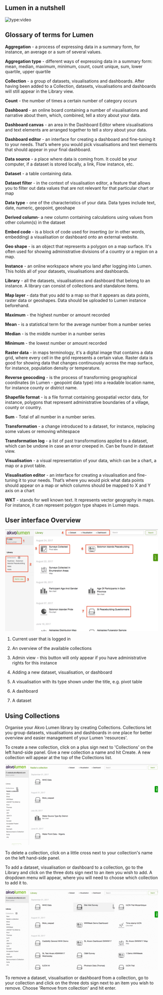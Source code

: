 ## Lumen in a nutshell
<!-- ![type:video](https://www.youtube.com/embed/qEj6-3ee8pk)-->
![type:video](https://www.youtube.com/embed/AYNWQzZgoJM) 

## Glossary of terms for Lumen
**Aggregation** - a process of expressing data in a summary form, for instance, an average or a sum of several values.

**Aggregation type** - different ways of expressing data in a summary form: mean, median, maximum, minimum, count, count unique, sum, lower quartile, upper quartile

**Collection** - a group of datasets, visualisations and dashboards. After having been added to a Collection, datasets, visualisations and dashboards will still appear in the Library view.

**Count** - the number of times a certain number of category occurs

**Dashboard** - an online board containing a number of visualisations and narrative about them, which, combined, tell a story about your data.

**Dashboard canvas** - an area in the Dashboard Editor where visualisations and text elements are arranged together to tell a story about your data.

**Dashboard editor** - an interface for creating a dashboard and fine-tuning it to your needs. That’s where you would pick visualisations and text elements that should appear in your final dashboard.

**Data source** -  a place where data is coming from. It could be your computer, if a dataset is stored locally, a link, Flow instance, etc.

**Dataset** - a table containing data.

**Dataset filter** - in the context of visualisation editor, a feature that allows you to filter out data values that are not relevant for that particular chart or map

**Data type** - one of the characteristics of your data. Data types include text, date, numeric, geopoint, geoshape

**Derived column**- a new column containing calculations using values from other column(s) in the dataset

**Embed code** - is a block of code used for inserting (or in other words, embedding) a visualisation or dashboard onto an external website. 

**Geo shape** - is an object that represents a polygon on a map surface. It's often used for showing administrative divisions of a country or a region on a map.

**Instance** - an online workspace where you land after logging into Lumen. This holds all of your datasets, visualisations and dashboards. 

**Library** - all the datasets, visualisations and dashboard that belong to an instance. A library can consist of collections and standalone items.

**Map layer** - data that you add to a map so that it appears as data points, raster data or geoshapes. Data should be uploaded to Lumen instance beforehand.

**Maximum** - the highest number or amount recorded

**Mean** - is a statistical term for the average number from a number series

**Median** - is the middle number in a number series

**Minimum** -  the lowest number or amount recorded

**Raster data** - in maps terminology, it's a digital image that contains a data grid, where every cell in the grid represents a certain value. Raster data is good for showing data that changes continuously across the map surface, for instance, population density or temperature.

**Reverse geocoding** - is the process of transforming geographical coordinates (in Lumen - geopoint data type) into a readable location name, for instance county or district name.

**Shapefile format** - is a file format containing geospatial vector data, for instance, polygons that represent administrative boundaries of a village, county or country.

**Sum** - Total of all number in a number series.

**Transformation** - a change introduced to a dataset, for instance, replacing some values or removing whitespace

**Transformation log** - a list of past transformations applied to a dataset, which can be undone in case an error creeped in. Can be found in dataset view.

**Visualisation** - a visual representation of your data, which can be a chart, a map or a pivot table.

**Visualisation editor** - an interface for creating a visualisation and fine-tuning it to your needs. That’s where you would pick what data points should appear on a map or which columns should be mapped to X and Y axis on a chart

**WKT** - stands for well known text. It represents vector geography in maps. For instance, it can represent polygon type shapes in Lumen maps.

## User interface Overview

![User interface Overview](media/user_interface.jpg)

1. Current user that is logged in

2. An overview of the available collections

3. Admin view - this button will only appear if you have administrative rights for this instance

4. Adding a new dataset, visualisation, or dashboard 

5. A visualisation with its type shown under the title, e.g. pivot table

6. A dashboard

7. A dataset

## Using Collections
Organise your Akvo Lumen library by creating Collections. Collections let you group datasets, visualisations and dashboards in one place for better overview and easier management of your Lumen 'resources'.

To create a new collection, click on a plus sign next to 'Collections' on the left hand-side panel. Give a new collection a name and hit Create. A new collection will appear at the top of the Collections list.

![Using Collections](media/using_collections.gif)


To delete a collection, click on a little cross next to your collection's name on the left hand-side panel.

To add a dataset, visualisation or dashboard to a collection, go to the Library and click on the three dots sign next to an item you wish to add. A dropdown menu will appear, where you will need to choose which collection to add it to.


![Using Collections](media/using_collections_2.gif)

To remove a dataset, visualisation or dashboard from a collection, go to your collection and click on the three dots sign next to an item you wish to remove. Choose 'Remove from collection' and hit enter.

